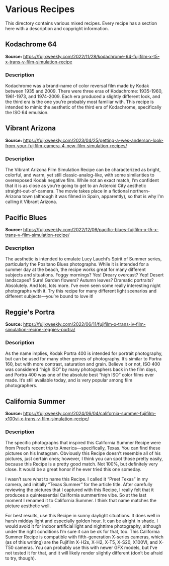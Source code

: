 # Various Recipes

This directory contains various mixed recipes. Every recipe has a section here with a description and copyright information.

## Kodachrome 64

**Source:** https://fujixweekly.com/2022/11/28/kodachrome-64-fujifilm-x-t5-x-trans-v-film-simulation-recipe

### Description

Kodachrome was a brand-name of color reversal film made by Kodak between 1935 and 2009. There were three eras of Kodachrome: 1935-1960, 1961-1973, and 1974-2009. Each era produced a slightly different look, and the third era is the one you’re probably most familiar with. This recipe is intended to mimic the aesthetic of the third era of Kodachrome, specifically the ISO 64 emulsion.

## Vibrant Arizona

**Source:** https://fujixweekly.com/2023/04/25/getting-a-wes-anderson-look-from-your-fujifilm-camera-4-new-film-simulation-recipes/

### Description

The Vibrant Arizona Film Simulation Recipe can be characterized as bright, colorful, and warm, yet still classic-analog-like, with some similarities to overexposed Kodak negative film. While not an exact match, I’m confident that it is as close as you’re going to get to an Asteroid City aesthetic straight-out-of-camera. The movie takes place in a fictional northern-Arizona town (although it was filmed in Spain, apparently), so that is why I’m calling it Vibrant Arizona.

## Pacific Blues

**Source:** https://fujixweekly.com/2022/12/06/pacific-blues-fujifilm-x-t5-x-trans-v-film-simulation-recipe/

### Description

The aesthetic is intended to emulate Lucy Laucht‘s Spirit of Summer series, particularly the Positano Blues photographs. While it is intended for a summer day at the beach, the recipe works great for many different subjects and situations. Foggy mornings? Yes! Dreary overcast? Yep! Desert landscapes? Sure! Garden flowers? Autumn leaves? Dramatic portraits? Absolutely. And lots, lots more. I’ve even seen some really interesting night photographs with it. Try this recipe for many different light scenarios and different subjects—you’re bound to love it!

## Reggie's Portra

**Source:** https://fujixweekly.com/2022/06/11/fujifilm-x-trans-iv-film-simulation-recipe-reggies-portra/

### Description

As the name implies, Kodak Portra 400 is intended for portrait photography, but can be used for many other genres of photography. It’s similar to Portra 160, but with more contrast, saturation and grain. Believe it or not, ISO 400 was considered “high ISO” by many photographers back in the film days, and Portra 400 was one of the absolute best “high ISO” color films ever made. It’s still available today, and is very popular among film photographers.

## California Summer

**Source:** https://fujixweekly.com/2024/06/04/california-summer-fujifilm-x100vi-x-trans-v-film-simulation-recipe/

### Description

The specific photographs that inspired this California Summer Recipe were from Preet’s recent trip to America—specifically, Texas. You can find these pictures on his Instagram. Obviously this Recipe doesn’t resemble all of his pictures, just certain ones; however, I think you can spot those pretty easily, because this Recipe is a pretty good match. Not 100%, but definitely very close. It would be a great honor if he ever tried this one someday.

I wasn’t sure what to name this Recipe. I called it “Preet Texas” in my camera, and initially “Texas Summer” for the article title. After carefully reviewing the pictures that I captured with this Recipe, I really felt that it produces a quintessential California summertime vibe. So at the last moment I renamed it to California Summer. I think that name matches the picture aesthetic well.

For best results, use this Recipe in sunny daylight situations. It does well in harsh midday light and especially golden hour. It can be alright in shade. I would avoid it for indoor artificial light and nighttime photography, although under the right conditions I’m sure it can be ok for that, too. This California Summer Recipe is compatible with fifth-generation X-series cameras, which (as of this writing) are the Fujifilm X-H2s, X-H2, X-T5, X-S20, X100VI, and X-T50 cameras. You can probably use this with newer GFX models, but I’ve not tested it for that, and it will likely render slightly different (don’t be afraid to try, though).
